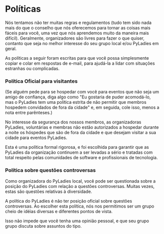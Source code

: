 # Políticas

Nós tentamos não ter muitas regras e regulamentos (tudo tem sido nada mais do que o conselho que nós oferecemos para tornar as coisas mais fáceis para você, uma vez que nós aprendemos muito da maneira mais difícil). Geralmente, organizadores são livres para fazer o que quiser, contanto que seja no melhor interesse do seu grupo local e/ou PyLadies em geral.

As políticas a seguir foram escritas para que você possa simplesmente copiar e colar em respostas de e-mail, para ajudá-la a lidar com situações estranhas ou complicadas.

### Política Oficial para visitantes

(Se alguém pede para se hospedar com você para eventos que não seja um amigo de confiança, diga algo como "Eu gostaria de puder acomodá-lo, mas o PyLadies tem uma política estrita de não permitir que membros hospedem convidados de fora da cidade" e, em seguida, cole isso, menos a nota entre parênteses.)

No interesse da segurança dos nossos membros, as organizadoras PyLadies, voluntárias e membras não estão autorizados a hospedar durante a noite os hóspedes que são de fora da cidade e que desejam visitar a sua cidade para eventos PyLadies.

Esta é uma política formal rigorosa, e foi escolhida para garantir que as PyLadies da organização continuem a ser levadas a sério e tratadas com total respeito pelas comunidades de software e profissionais de tecnologia.

### Política sobre questões controversas

Como organizadora do PyLadies local, você pode ser questionada sobre a posição do PyLadies com relação a questões controversas. Muitas vezes, estas são questões relativas à diversidade.

A política do PyLadies é não ter posição oficial sobre questões controversas. Ao escolher esta política, nós nos permitimos ser um grupo cheio de idéias diversas e diferentes pontos de vista.

Isso não impede que você tenha uma opinião pessoal, e que seu grupo grupo discuta sobre assuntos do tipo.